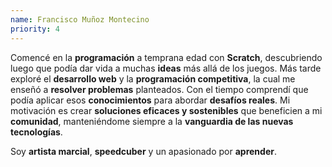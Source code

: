 ```yaml
---
name: Francisco Muñoz Montecino
priority: 4
---
```


Comencé en la **programación** a temprana edad con **Scratch**, descubriendo luego que podía dar vida a muchas **ideas** más allá de los juegos. Más tarde exploré el **desarrollo web** y la **programación competitiva**, la cual me enseñó a **resolver problemas** planteados. Con el tiempo comprendí que podía aplicar esos **conocimientos** para abordar **desafíos reales**. Mi motivación es crear **soluciones eficaces y sostenibles** que beneficien a mi **comunidad**, manteniéndome siempre a la **vanguardia de las nuevas tecnologías**.

Soy **artista marcial**, **speedcuber** y un apasionado por **aprender**.

